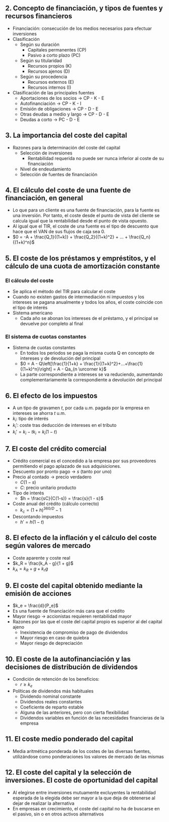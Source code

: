 ## 2. Concepto de financiación, y tipos de fuentes y recursos financieros
- Financiación: consecución de los medios necesarios para efectuar inversiones
- Clasificación
	- Según su duración
		- Capitales permanentes (CP)
		- Pasivo a corto plazo (PC)
	- Según su titularidad
		- Recursos propios (K)
		- Recursos ajenos (D)
	- Según su procedencia
		- Recursos externos (E)
		- Recursos internos (I)
- Clasificación de las principales fuentes
	- Aportaciones de los socios -> CP - K - E
	- Autofinanciación -> CP - K - I
	- Emisión de obligaciones -> CP - D - E
	- Otras deudas a medio y largo -> CP - D - E
	- Deudas a corto -> PC - D - E
## 3. La importancia del coste del capital
- Razones para la determinación del coste del capital
	- Selección de inversiones
		- Rentabilidad requerida no puede ser nunca inferior al coste de su financiación
	- Nivel de endeudamiento
	- Selección de fuentes de financiación
## 4. El cálculo del coste de una fuente de financiación, en general
- Lo que para un cliente es una fuente de financiación, para la fuente es una inversión. Por tanto, el coste desde el punto de vista del cliente se calcula igual que la rentabilidad desde el punto de vista opuesto.
- Al igual que el TIR, el coste de una fuente es el tipo de descuento que hace que el VAN de sus flujos de caja sea 0.
- $0 = -A + \frac{Q_1}{(1+k)} + \frac{Q_2}{(1+k)^2} + ... + \frac{Q_n}{(1+k)^n}$
## 5. El coste de los préstamos y empréstitos, y el cálculo de una cuota de amortización constante
### El cálculo del coste
- Se aplica el método del TIR para calcular el coste
- Cuando no existen gastos de intermediación ni impuestos y los intereses se pagana anualmente y todos los años, el coste coincide con el tipo de interés
- Sistema americano
	- Cada año se abonan los intereses de el préstamo, y el principal se devuelve por completo al final
### El sistema de cuotas constantes
- Sistema de cuotas constantes
	- En todos los periodos se paga la misma cuota Q en concepto de intereses y de devolución del principal
	- $0 = A - Q\left[\frac{1}{1+k} + \frac{1}{(1+k)^2}+...+\frac{1}{(1+k)^n}\right] = A - Qa_{n \urcorner k}$
	- La parte correspondiente a intereses se va reduciendo, aumentando complementariamente la correspondiente a devolución del principal
## 6. El efecto de los impuestos
- A un tipo de gravamen $t$, por cada u.m. pagada por la empresa en intereses se ahorra $t$ u.m.
- $k_i$: tipo de interés
- $k_i'$: coste tras deducción de intereses en el tributo
- $k_i' = k_i - tk_i = k_i (1 - t)$
## 7. El coste del crédito comercial
- Crédito comercial es el concedido a la empresa por sus proveedores permitiendo el pago aplazado de sus adquisiciones.
- Descuento por pronto pago -> $s$ (tanto por uno)
- Precio al contado -> precio verdadero
	- $C(1-s)$
	- $C$: precio unitario producto
- Tipo de interés
	- $h = \frac{sC}{C(1-s)} = \frac{s}{1 - s}$
- Coste anual del crédito (cálculo correcto)
	- $k_c = (1 + h)^{360 / D} - 1$
- Descontando impuestos
	- $h' = h (1 - t)$
## 8. El efecto de la inflación y el cálculo del coste según valores de mercado
- Coste aparente y coste real
- $k_R = \frac{k_A - g}{1 + g}$
- $k_A = k_R + g + k_r g$
## 9. El coste del capital obtenido mediante la emisión de acciones
- $k_e = \frac{d}{P_e}$
- Es una fuente de financiación más cara que el crédito
- Mayor riesgo -> accionistas requieren rentabilidad mayor
- Razones por las que el coste del capital propio es superior al del capital ajeno
	- Inexistencia de compromiso de pago de dividendos
	- Mayor riesgo en caso de quiebra
	- Mayor riesgo de depreciación
## 10. El coste de la autofinanciación y las decisiones de distribución de dividendos
- Condición de retención de los beneficios: 
	- $r \geq k_e$ 
- Políticas de dividendos más habituales
	- Dividendo nominal constante
	- Dividendos reales constantes
	- Coeficiente de reparto estable
	- Alguna de las anteriores, pero con cierta flexibilidad
	- Dividendos variables en función de las necesidades financieras de la empresa
## 11. El coste medio ponderado del capital
- Media aritmética ponderada de los costes de las diversas fuentes, utilizándose como ponderaciones los valores de mercado de las mismas
## 12. El coste del capital y la selección de inversiones. El coste de oportunidad del capital
- Al elegirse entre inversiones mutuamente excluyentes la rentabilidad esperada de la elegida debe ser mayor a la que deja de obtenerse al dejar de realizar la alternativa
- En empresas en crecimiento, el coste del capital no ha de buscarse en el pasivo, sin o en otros activos alternativos